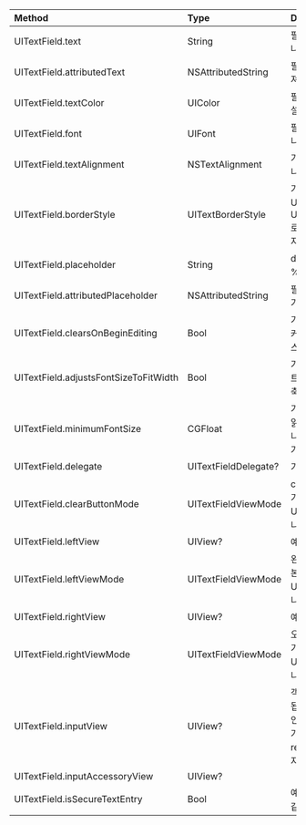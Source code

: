 | Method   | Type  | Description |
| :----- | :---- | :--- |
|UITextField.text | String | 필드에 표시 할 텍스트를 가져 오거나 설정합니다.|
|UITextField.attributedText | NSAttributedString | 필드에 표시된 속성있는 텍스트를 가져 오거나 설정합니다.|
|UITextField.textColor | UIColor | 필드의 텍스트 색상을 가져 오거나 설정합니다.|
|UITextField.font | UIFont | 필드의 텍스트 폰트를 얻거나 설정합니다.|
|UITextField.textAlignment | NSTextAlignment | 기본값은 NSLeftTextAlignment입니다.|
|UITextField.borderStyle | UITextBorderStyle | 기본값은 UITextBorderStyleNone입니다. UITextBorderStyleRoundedRect로 설정하면 사용자 정의 배경 이미지가 무시됩니다.|
|UITextField.placeholder | String | default는 nil입니다. 문자열은 70 % 회색으로 그려진다.|
|UITextField.attributedPlaceholder | NSAttributedString | 필드의 고유 한 자리 표시 자 가져 오기 또는 설정|
|UITextField.clearsOnBeginEditing | Bool | 기본값은 NO입니다. 클릭 한 위치로 커서를 이동합니다. 예이면 모든 텍스트가 지워집니다.|
|UITextField.adjustsFontSizeToFitWidth | Bool | 기본값은 NO입니다. 예인 경우 텍스트는 기준선을 따라 minFontSize로 축소됩니다.|
|UITextField.minimumFontSize | CGFloat | 기본값은 0.0입니다. 실제 최소값은 읽을 수있는 값으로 고정 될 수 있습니다. adjustsFontSizeToFitWidth가 YES 인 경우에 사용됩니다.|
|UITextField.delegate | UITextFieldDelegate? | 기본값은 nil입니다. 약한 참조|
|UITextField.clearButtonMode | UITextFieldViewMode | clear 버튼이 표시되면 설정합니다. 기본값은 UITextFieldViewModeNever입니다.|
|UITextField.leftView | UIView? | 예 : 돋보기|
|UITextField.leftViewMode | UITextFieldViewMode | 왼쪽 뷰가 표시 될 때 설정합니다. 기본값은 UITextFieldViewModeNever입니다.|
|UITextField.rightView | UIView? | 예 : 북마크 버튼|
|UITextField.rightViewMode | UITextFieldViewMode | 오른쪽 뷰가 표시되면 설정합니다. 기본값은 UITextFieldViewModeNever입니다.|
|UITextField.inputView | UIView? | 객체가 첫 번째 응답자가 될 때 표시됩니다. nil로 설정하면 다음 응답 체인으로 되돌립니다. 첫 번째 응답자가 설정되어 있으면 reloadInputViews가 호출 될 때까지 적용되지 않습니다.|
|UITextField.inputAccessoryView | UIView?|
|UITextField.isSecureTextEntry | Bool | 예 : 필드에 암호 또는 카드 번호와 같은 기밀 입력이 포함 된 경우|
